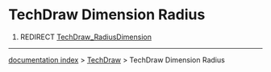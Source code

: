 # TechDraw Dimension Radius
1.  REDIRECT [TechDraw\_RadiusDimension](TechDraw_RadiusDimension.md)

---
[documentation index](../README.md) > [TechDraw](TechDraw_Workbench.md) > TechDraw Dimension Radius

